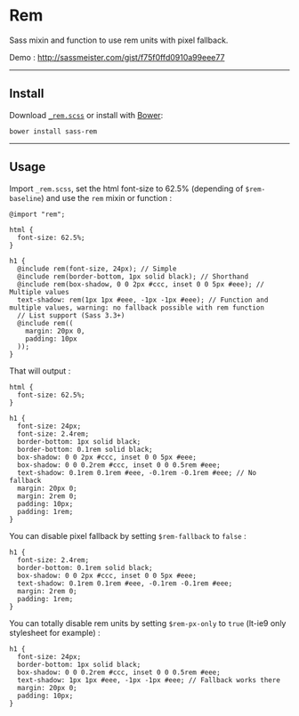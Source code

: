 # Rem

Sass mixin and function to use rem units with pixel fallback.  

Demo : http://sassmeister.com/gist/f75f0ffd0910a99eee77

---

## Install

Download [`_rem.scss`](https://raw.githubusercontent.com/pierreburel/sass-rem/master/_rem.scss) or install with [Bower](http://bower.io/): 

```
bower install sass-rem
```

---

## Usage

Import `_rem.scss`, set the html font-size to 62.5% (depending of `$rem-baseline`) and use the `rem` mixin or function :

    @import "rem";

    html {
      font-size: 62.5%;
    }

    h1 {
      @include rem(font-size, 24px); // Simple
      @include rem(border-bottom, 1px solid black); // Shorthand
      @include rem(box-shadow, 0 0 2px #ccc, inset 0 0 5px #eee); // Multiple values
      text-shadow: rem(1px 1px #eee, -1px -1px #eee); // Function and multiple values, warning: no fallback possible with rem function
      // List support (Sass 3.3+)
      @include rem((
        margin: 20px 0,
        padding: 10px
      ));
    }

That will output :

    html {
      font-size: 62.5%;
    }

    h1 {
      font-size: 24px;
      font-size: 2.4rem;
      border-bottom: 1px solid black;
      border-bottom: 0.1rem solid black;
      box-shadow: 0 0 2px #ccc, inset 0 0 5px #eee;
      box-shadow: 0 0 0.2rem #ccc, inset 0 0 0.5rem #eee;
      text-shadow: 0.1rem 0.1rem #eee, -0.1rem -0.1rem #eee; // No fallback
      margin: 20px 0;
      margin: 2rem 0;
      padding: 10px;
      padding: 1rem;
    }

You can disable pixel fallback by setting `$rem-fallback` to `false` :

    h1 {
      font-size: 2.4rem;
      border-bottom: 0.1rem solid black;
      box-shadow: 0 0 2px #ccc, inset 0 0 5px #eee;
      text-shadow: 0.1rem 0.1rem #eee, -0.1rem -0.1rem #eee;
      margin: 2rem 0;
      padding: 1rem;
    }

You can totally disable rem units by setting `$rem-px-only` to `true` (lt-ie9 only stylesheet for example) :

    h1 {
      font-size: 24px;
      border-bottom: 1px solid black;
      box-shadow: 0 0 0.2rem #ccc, inset 0 0 0.5rem #eee;
      text-shadow: 1px 1px #eee, -1px -1px #eee; // Fallback works there
      margin: 20px 0;
      padding: 10px;
    }
